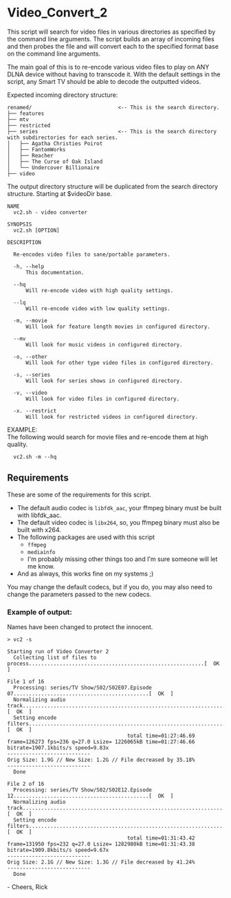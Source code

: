 # Video_Convert_2

This script will search for video files in various directories as specified by the command line arguments.
The script builds an array of incoming files and then probes the file and will convert each to the specified
format base on the command line arguments.

The main goal of this is to re-encode various video files to play on ANY DLNA device without having to transcode it.  With the default settings in the script, any Smart TV should be able to decode the outputted videos.

Expected incoming directory structure:

    renamed/                            <-- This is the search directory.
    ├── features
    ├── mtv
    ├── restricted
    ├── series                          <-- This is the search directory with subdirectories for each series.
    │   ├── Agatha Christies Poirot 
    │   ├── FantomWorks
    │   ├── Reacher
    │   ├── The Curse of Oak Island
    │   └── Undercover Billionaire
    ├── video

The output directory structure will be duplicated from the search directory structure.
Starting at $videoDir base.

    NAME
      vc2.sh - video converter
  
    SYNOPSIS
      vc2.sh [OPTION]
  
    DESCRIPTION

      Re-encodes video files to sane/portable parameters.
  
      -h, --help
          This documentation.
  
      --hq
          Will re-encode video with high quality settings.
  
      --lq
          Will re-encode video with low quality settings.
  
      -m, --movie
          Will look for feature length movies in configured directory.
  
      --mv
          Will look for music videos in configured directory.
  
      -o, --other
          Will look for other type video files in configured directory.
  
      -s, --series
          Will look for series shows in configured directory.
          
      -v, --video
          Will look for video files in configured directory.
  
      -x. --restrict
          Will look for restricted videos in configured directory.
  
  EXAMPLE:  
      The following would search for movie files and re-encode them at high quality.

      vc2.sh -m --hq

## Requirements

These are some of the requirements for this script.
* The default audio codec is `libfdk_aac`, your ffmpeg binary must be built with libfdk_aac.
* The default video codec is `libx264`, so, you ffmpeg binary must also be built with x264.
* The following packages are used with this script
  * `ffmpeg`
  * `mediainfo`
  * I'm probably missing other things too and I'm sure someone will let me know.
* And as always, this works fine on my systems ;)

You may change the default codecs, but if you do, you may also need to change the parameters passed to the new codecs.


### Example of output:

Names have been changed to protect the innocent.

    > vc2 -s
    
    Starting run of Video Converter 2
      Collecting list of files to process.........................................................[  OK  ]
    
    File 1 of 16
      Processing: series/TV Show/S02/S02E07.Episode 07............................................[  OK  ]
      Normalizing audio track.....................................................................[  OK  ]
      Setting encode filters......................................................................[  OK  ]
                                           total time=01:27:46.69
    frame=126273 fps=236 q=27.0 Lsize= 1226065kB time=01:27:46.66 bitrate=1907.1kbits/s speed=9.83x    
    ---------------------------
    Orig Size: 1.9G // New Size: 1.2G // File decreased by 35.18%
    ---------------------------
      Done
    
    File 2 of 16
      Processing: series/TV Show/S02/S02E12.Episode 12............................................[  OK  ]
      Normalizing audio track.....................................................................[  OK  ]
      Setting encode filters......................................................................[  OK  ]
                                           total time=01:31:43.42
    frame=131950 fps=232 q=27.0 Lsize= 1282980kB time=01:31:43.38 bitrate=1909.8kbits/s speed=9.67x    
    ---------------------------
    Orig Size: 2.1G // New Size: 1.3G // File decreased by 41.24%
    ---------------------------
      Done


  
\- Cheers,
Rick